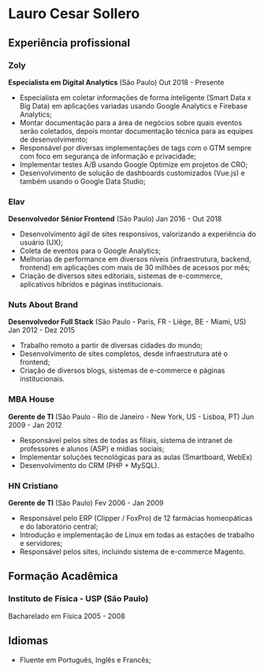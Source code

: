 # Lauro Cesar Sollero

## Experiência profissional

### Zoly

**Especialista em Digital Analytics** (São Paulo) Out 2018 - Presente

- Especialista em coletar informações de forma inteligente (Smart Data x Big Data) em aplicações variadas usando Google Analytics e Firebase Analytics;
- Montar documentação para a área de negócios sobre quais eventos serão coletados, depois montar documentação técnica para as equipes de desenvolvimento;
- Responsável por diversas implementações de tags com o GTM sempre com foco em segurança de informação e privacidade;
- Implementar testes A/B usando Google Optimize em projetos de CRO;
- Desenvolvimento de solução de dashboards customizados (Vue.js) e também  usando o Google Data Studio;

### Elav

**Desenvolvedor Sênior Frontend** (São Paulo)
Jan 2016 - Out 2018

- Desenvolvimento ágil de sites responsivos, valorizando a experiência do usuário (UX);
- Coleta de eventos para o Google Analytics;
- Melhorias de performance em diversos níveis (infraestrutura, backend, frontend) em aplicações com mais de 30 milhões de acessos por mês;
- Criação de diversos sites editoriais, sistemas de e-commerce, aplicativos híbridos e páginas institucionais.

### Nuts About Brand

**Desenvolvedor Full Stack** (São Paulo - Paris, FR - Liège, BE - Miami, US)
Jan 2012 - Dez 2015
- Trabalho remoto a partir de diversas cidades do mundo;
- Desenvolvimento de sites completos, desde infraestrutura até o frontend;
- Criação de diversos blogs, sistemas de e-commerce e páginas institucionais.

### MBA House

**Gerente de TI** (São Paulo - Rio de Janeiro - New York, US - Lisboa, PT)
Jun 2009 - Jan 2012
- Responsável pelos sites de todas as filiais, sistema de intranet de professores e alunos (ASP) e mídias sociais;
- Implementar soluções tecnológicas para as aulas (Smartboard, WebEx)
- Desenvolvimento do CRM (PHP + MySQL).

### HN Cristiano

**Gerente de TI** (São Paulo)
Fev 2006 - Jan 2009
- Responsável pelo ERP (Clipper / FoxPro) de 12 farmácias homeopáticas e do laboratório central;
- Introdução e implementação de Linux em todas as estações de trabalho e servidores;
- Responsável pelos sites, incluindo sistema de e-commerce Magento.

## Formação Acadêmica

### Instituto de Física - USP (São Paulo)
Bacharelado em Física 2005 - 2008

## Idiomas
- Fluente em Português, Inglês e Francês;
